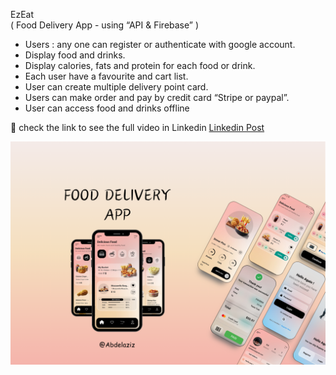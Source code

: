 EzEat  
( Food Delivery App - using “API & Firebase” )
- Users : any one can register or authenticate with google account.
- Display food and drinks.
- Display calories, fats and protein for each food or drink.
- Each user have a favourite and cart list.
- User can create multiple delivery point card.
- Users can make order and pay by credit card “Stripe or paypal”.
- User can access food and drinks offline

🔗 check the link to see the full video in Linkedin 
[Linkedin Post](https://www.linkedin.com/posts/abdelaziz-elsayed-aab278252_flutter-flutterdev-mobiledevelopment-activity-7240379832872660993-yXhm?utm_source=share&utm_medium=member_desktop)


![poster](./readme/image.png)
